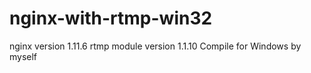 # nginx-with-rtmp-win32
nginx version 1.11.6
rtmp module version 1.1.10
Compile for Windows by myself
